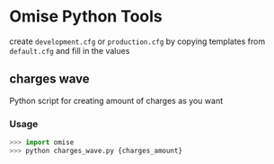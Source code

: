 # Omise Python Tools

create `development.cfg` or `production.cfg` by copying templates from `default.cfg` and fill in the values

## charges wave

Python script for creating amount of charges as you want

### Usage

```python
>>> import omise
>>> python charges_wave.py {charges_amount}
```
